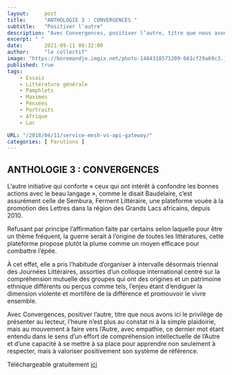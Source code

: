 ```yaml
---
layout:     post
title:      "ANTHOLOGIE 3 : CONVERGENCES "
subtitle:   "Positiver l'autre"
description: "Avec Convergences, positiver l’autre, titre que nous avons ici le privilège de présenter au lecteur, l’heure n’est plus au constat ni à la simple plaidoirie, mais au mouvement à faire vers l’Autre, avec empathie, ce dernier mot étant entendu dans le sens d’un effort de compréhension intellectuelle de l’Autre et d’une capacité à se mettre à sa place pour apprendre non seulement à respecter, mais à valoriser positivement son système de référence. "
excerpt: " "
date:       2021-09-11 09:32:00
author:     "le collectif"
image: "https://boremandjo.imgix.net/photo-1484318571209-661cf29a69c3.jpg"
published: true
tags:
    - Essais
    - Littérature générale
    - Pamphlets
    - Maximes
    - Pensées
    - Portraits 
    - Afrique
    - Lac

URL: "/2018/04/11/service-mesh-vs-api-gateway/"
categories: [ Parutions ]
---
```



## ANTHOLOGIE 3 : CONVERGENCES

L’autre initiative qui conforte « ceux qui ont intérêt à confondre les bonnes actions avec le beau langage », comme le disait Baudelaire, c’est assurément celle de Sembura, Ferment Littéraire, une plateforme vouée à la promotion des Lettres dans la région des Grands Lacs africains, depuis 2010. 

Refusant par principe l’affirmation faite par certains selon laquelle pour être un thème fréquent, la guerre serait à l’origine de toutes les littératures, cette plateforme propose plutôt la plume comme un moyen efficace pour combattre l’épée.

À cet effet, elle a pris l’habitude d’organiser à intervalle désormais triennal des Journées Littéraires, assorties d’un colloque international centré sur la compréhension mutuelle des groupes qui ont des origines et un patrimoine ethnique différents ou perçus comme tels, l’enjeu étant d’endiguer la dimension violente et mortifère de la différence et promouvoir le vivre ensemble.

Avec Convergences, positiver l’autre, titre que nous avons ici le privilège de présenter au lecteur, l’heure n’est plus au constat ni à la simple plaidoirie, mais au mouvement à faire vers l’Autre, avec empathie, ce dernier mot étant entendu dans le sens d’un effort de compréhension intellectuelle de l’Autre et d’une capacité à se mettre à sa place pour apprendre non seulement à respecter, mais à valoriser positivement son système de référence.


Téléchargeable gratuitement [ici](https://lacroiseedeschemins.ma/produit/convergences-positiver-lautreanthologie-3plateforme-des-ecrivains-des-grands-lacs-africains/)<BR>

[](/img/sembura.png)




